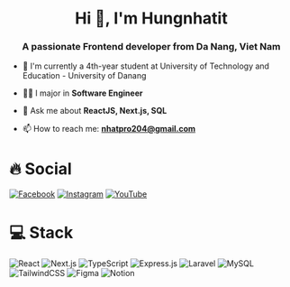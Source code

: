 <h1 align="center">Hi 👋, I'm Hungnhatit</h1>

<h3 align="center">A passionate Frontend developer from Da Nang, Viet Nam</h3>

- 🔭 I'm currently a 4th-year student at University of Technology and Education - University of Danang
- 👨‍💻 I major in **Software Engineer**
- 💬 Ask me about **ReactJS, Next.js, SQL**

- 📫 How to reach me: **nhatpro204@gmail.com**

<h1>🔥 Social</h1>

[![Facebook](https://img.shields.io/badge/Facebook-%231877F2.svg?logo=Facebook&logoColor=white)](https://www.facebook.com/hungnhat23/)
[![Instagram](https://img.shields.io/badge/Instagram-%23E4405F.svg?logo=Instagram&logoColor=white)](https://www.instagram.com/hungnhatit/)
[![YouTube](https://img.shields.io/badge/YouTube-%23FF0000.svg?logo=YouTube&logoColor=white)](https://www.youtube.com/@hungnhat6305)

<h1>💻 Stack</h1>

![React](https://img.shields.io/badge/react-%2320232a.svg?style=for-the-badge&logo=react&logoColor=%2361DAFB)
![Next.js](https://img.shields.io/badge/Next-black?style=for-the-badge&logo=next.js&logoColor=white)
![TypeScript](https://img.shields.io/badge/typescript-%23007ACC.svg?style=for-the-badge&logo=typescript&logoColor=white) 
![Express.js](https://img.shields.io/badge/express.js-%23404d59.svg?style=for-the-badge&logo=express&logoColor=%2361DAFB)
![Laravel](https://img.shields.io/badge/laravel-%23FF2D20.svg?style=for-the-badge&logo=laravel&logoColor=white)
![MySQL](https://img.shields.io/badge/mysql-4479A1.svg?style=for-the-badge&logo=mysql&logoColor=white)
![TailwindCSS](https://img.shields.io/badge/tailwindcss-%2338B2AC.svg?style=for-the-badge&logo=tailwind-css&logoColor=white)
![Figma](https://img.shields.io/badge/figma-%23F24E1E.svg?style=for-the-badge&logo=figma&logoColor=white)
![Notion](https://img.shields.io/badge/Notion-%23000000.svg?style=for-the-badge&logo=notion&logoColor=white)
